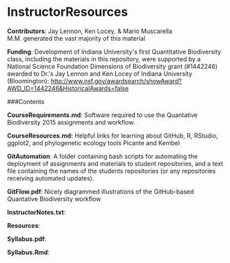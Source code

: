InstructorResources
===================

**Contributors**: Jay Lennon, Ken Locey, & Mario Muscarella  
M.M. generated the vast majority of this material

**Funding**: Development of Indiana University's first Quantitative Biodiversity class, including the materials in this repository, were supported by a National Science Foundation Dimensions of Biodiversity grant (#1442246) awarded to Dr.'s Jay Lennon and Ken Locey of Indiana University (Bloomington): http://www.nsf.gov/awardsearch/showAward?AWD_ID=1442246&HistoricalAwards=false

###Contents

**CourseRequirements.md**: Software required to use the Quantative Biodiversity 2015 assignments and workflow.

**CourseResources.md:** Helpful links for learning about GitHub, R, RStudio, ggplot2, and phylogenetic ecology tools Picante and Kembel

**GitAutomation**: A folder containing bash scripts for automating the deployment of assignments and materials to student repositories, and a text file containing the names of the students repositories (or any repositories receiving automated updates).

**GitFlow.pdf**: Nicely diagrammed illustrations of the GitHub-based Quantative Biodiversity workflow

**InstructorNotes.txt**:

**Resources**:

**Syllabus.pdf**:

**Syllabus.Rmd**: